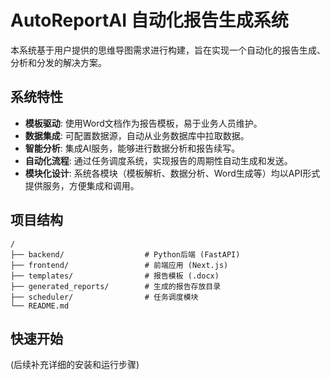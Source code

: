 # AutoReportAI 自动化报告生成系统

本系统基于用户提供的思维导图需求进行构建，旨在实现一个自动化的报告生成、分析和分发的解决方案。

## 系统特性

- **模板驱动**: 使用Word文档作为报告模板，易于业务人员维护。
- **数据集成**: 可配置数据源，自动从业务数据库中拉取数据。
- **智能分析**: 集成AI服务，能够进行数据分析和报告续写。
- **自动化流程**: 通过任务调度系统，实现报告的周期性自动生成和发送。
- **模块化设计**: 系统各模块（模板解析、数据分析、Word生成等）均以API形式提供服务，方便集成和调用。

## 项目结构

```
/
├── backend/                  # Python后端 (FastAPI)
├── frontend/                 # 前端应用 (Next.js)
├── templates/                # 报告模板 (.docx)
├── generated_reports/        # 生成的报告存放目录
├── scheduler/                # 任务调度模块
└── README.md
```

## 快速开始

(后续补充详细的安装和运行步骤)
